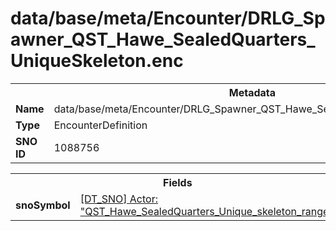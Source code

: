 <h1>data/base/meta/Encounter/DRLG_Spawner_QST_Hawe_SealedQuarters_UniqueSkeleton.enc</h1><table><tr><th colspan="100%">Metadata</th></tr><tr><td><b>Name</b></td><td>data/base/meta/Encounter/DRLG_Spawner_QST_Hawe_SealedQuarters_UniqueSkeleton.enc</td></tr><tr><td><b>Type</b></td><td>EncounterDefinition</td></tr><tr><td><b>SNO ID</b></td><td>1088756</td></tr></table>

<table><tr><th colspan="100%">Fields</th></tr><tr><td><b>snoSymbol</b></td><td><a href="..\Actor\QST_Hawe_SealedQuarters_Unique_skeleton_ranged.acr.md">[DT_SNO] Actor: "QST_Hawe_SealedQuarters_Unique_skeleton_ranged"</a></td></tr></table>

